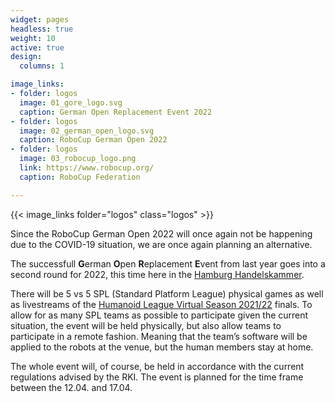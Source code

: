 ```yaml
---
widget: pages
headless: true
weight: 10
active: true
design:
  columns: 1

image_links:
- folder: logos
  image: 01_gore_logo.svg
  caption: German Open Replacement Event 2022
- folder: logos
  image: 02_german_open_logo.svg
  caption: RoboCup German Open 2022
- folder: logos
  image: 03_robocup_logo.png 
  link: https://www.robocup.org/ 
  caption: RoboCup Federation

---
```


{{< image_links folder="logos" class="logos" >}}

Since the RoboCup German Open 2022 will once again not be happening due to the COVID-19 situation, we are once again planning an alternative.

The successfull **G**erman **O**pen **R**eplacement **E**vent from last year goes into a second round for 2022, this time here in the [Hamburg Handelskammer](https://www.hk24.de/en/servicemarken/event-management).

There will be 5 vs 5 SPL (Standard Platform League) physical games as well as livestreams of the [Humanoid League Virtual Season 2021/22](https://humanoid.robocup.org/hl-vs2022/humanoid-league-virtual-season-2021-22/) finals.
To allow for as many SPL teams as possible to participate given the current situation, the event will be held physically, but also allow teams to participate in a remote fashion.
Meaning that the team’s software will be applied to the robots at the venue, but the human members stay at home.

The whole event will, of course, be held in accordance with the current regulations advised by the RKI.
The event is planned for the time frame between the 12.04. and 17.04.
